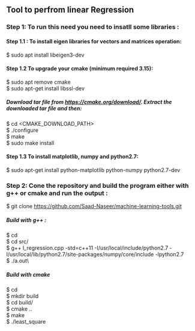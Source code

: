 ## Tool to perfrom linear Regression
### Step 1: To run this need you need to insatll some libraries :
 #### Step 1.1 : To install eigen libraries for vectors and matrices operation:
  $ sudo apt install libeigen3-dev
 #### Step 1.2 To upgrade your cmake (minimum required 3.15):
  $ sudo apt remove cmake\
  $ sudo apt-get install libssl-dev
  ##### Download tar file from https://cmake.org/download/. Extract the downloaded tar file and then:
   $ cd <CMAKE_DOWNLOAD_PATH>\
   $ ./configure\
   $ make\
   $ sudo make install
 #### Step 1.3 To install matplotlib, numpy and python2.7:
  $ sudo apt-get install python-matplotlib python-numpy python2.7-dev
### Step 2: Cone the repository and build the program either with g++ or cmake and run the output :
  $ git clone https://github.com/Saad-Naseer/machine-learning-tools.git
  ##### Build with g++ :
  $ cd <Linear Regression directory path>\
  $ cd src/\
  $ g++ l_regression.cpp -std=c++11 -I/usr/local/include/python2.7   -I/usr/local/lib/python2.7/site-packages/numpy/core/include -lpython2.7\
  $ ./a.out\
  ##### Build with cmake
  $ cd <Linear Regression directory path>\
  $ mkdir build\
  $ cd build/\
  $ cmake ..\
  $ make\
  $ ./least_square 

